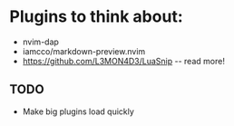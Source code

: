 # Plugins to think about:

- nvim-dap
- iamcco/markdown-preview.nvim
- https://github.com/L3MON4D3/LuaSnip -- read more!

## TODO
- Make big plugins load quickly
